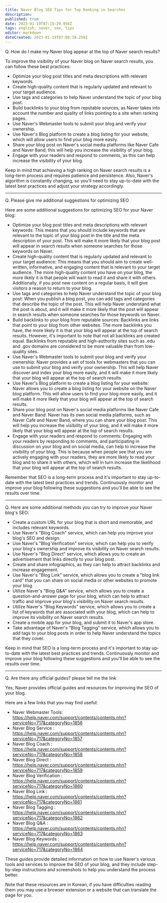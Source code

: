 ```yaml
---
title: Naver Blog SEO Tips for Top Ranking in Searches
description: 
published: true
date: 2023-01-19T07:15:29.956Z
tags: english, naver, seo, tips
editor: markdown
dateCreated: 2023-01-19T07:08:38.250Z
---
```



Q. How do I make my Naver blog appear at the top of Naver search results?

To improve the visibility of your Naver blog on Naver search results, you can follow these best practices:

- Optimize your blog post titles and meta descriptions with relevant keywords.
- Create high-quality content that is regularly updated and relevant to your target audience.
- Use tags and categories to help Naver understand the topic of your blog post.
- Build backlinks to your blog from reputable sources, as Naver takes into account the number and quality of links pointing to a site when ranking pages.
- Use Naver's Webmaster tools to submit your blog and verify your ownership.
- Use Naver's Blog platform to create a blog listing for your website, which will allow users to find your blog more easily.
- Share your blog post on Naver's social media platforms like Naver Cafe and Naver Band, this will help you increase the visibility of your blog.
- Engage with your readers and respond to comments, as this can help increase the visibility of your blog.

Keep in mind that achieving a high ranking on Naver search results is a long-term process and requires patience and persistence. Also, Naver's algorithm is constantly changing, so you'll need to stay up-to-date with the latest best practices and adjust your strategy accordingly.

---

Q. Please give me additional suggestions for optimizing SEO

Here are some additional suggestions for optimizing SEO for your Naver blog:

- Optimize your blog post titles and meta descriptions with relevant keywords: This means that you should include keywords that are relevant to the topic of your blog post in the title and the meta description of your post. This will make it more likely that your blog post will appear in search results when someone searches for those keywords on Naver.
- Create high-quality content that is regularly updated and relevant to your target audience: This means that you should aim to create well-written, informative, and engaging content that is relevant to your target audience. The more high-quality content you have on your blog, the more likely it is that people will want to read it and share it with others. Additionally, if you post new content on a regular basis, it will give visitors a reason to return to your blog.
- Use tags and categories to help Naver understand the topic of your blog post: When you publish a blog post, you can add tags and categories that describe the topic of the post. This will help Naver understand what the post is about, and it will make it more likely that the post will appear in search results when someone searches for those keywords on Naver.
- Build backlinks to your blog from reputable sources: Backlinks are links that point to your blog from other websites. The more backlinks you have, the more likely it is that your blog will appear at the top of search results. However, it's important to note that not all backlinks are created equal. Backlinks from reputable and high-authority sites such as .edu and .gov domains are considered to be more valuable than from low-quality sites.
- Use Naver's Webmaster tools to submit your blog and verify your ownership: Naver provides a set of tools for webmasters that you can use to submit your blog and verify your ownership. This will help Naver discover and index your blog more easily, and it will make it more likely that your blog will appear at the top of search results.
- Use Naver's Blog platform to create a blog listing for your website: Naver allows you to create a blog listing for your website on the Naver blog platform. This will allow users to find your blog more easily, and it will make it more likely that your blog will appear at the top of search results.
- Share your blog post on Naver's social media platforms like Naver Cafe and Naver Band: Naver has its own social media platforms, such as Naver Cafe and Naver Band, where you can share your blog post. This will help you increase the visibility of your blog, and it will make it more likely that your blog will appear at the top of search results.
- Engage with your readers and respond to comments: Engaging with your readers by responding to comments, and participating in discussion on your blog and on social media, can help to increase the visibility of your blog. This is because when people see that you are actively engaging with your readers, they are more likely to read your blog and to share it with others, which will in turn increase the likelihood that your blog will appear at the top of search results.

Remember that SEO is a long-term process and it's important to stay up-to-date with the latest best practices and trends. Continuously monitor and improve your blog following these suggestions and you'll be able to see the results over time.

---

Q. Here are some additional methods you can try to improve your Naver blog's SEO:

- Create a custom URL for your blog that is short and memorable, and includes relevant keywords.
- Use Naver's "Blog Coach" service, which can help you improve your blog's SEO and design.
- Use Naver's "Blog Verification" service, which can help you to verify your blog's ownership and improve its visibility on Naver search results.
- Use Naver's "Blog Direct" service, which allows you to create an advertisement that links directly to your blog post.
- Create and share infographics, as they can help to attract backlinks and increase engagement.
- Use Naver's "Blog Link" service, which allows you to create a "blog link card" that you can share on social media or other websites to promote your blog.
- Utilize Naver's "Blog Q&A" service, which allows you to create a question-and-answer page for your blog, which can help to attract traffic and improve your blog's visibility on Naver search results.
- Utilize Naver's "Blog Keywords" service, which allows you to create a list of keywords that are associated with your blog, which can help to improve its visibility on Naver search results.
- Create a mobile app for your blog, and submit it to Naver's app store.
- Take advantage of Naver's "Blog Tagging" service, which allows you to add tags to your blog posts in order to help Naver understand the topics that they cover.

Keep in mind that SEO is a long-term process and it's important to stay up-to-date with the latest best practices and trends. Continuously monitor and improve your blog following these suggestions and you'll be able to see the results over time.

---

Q. Are there any official guides? please tell me the link

Yes, Naver provides official guides and resources for improving the SEO of your blog.

Here are a few links that you may find useful:

- Naver Webmaster Tools: https://help.naver.com/support/contents/contents.nhn?serviceNo=717&categoryNo=1856
- Naver Blog Service : https://help.naver.com/support/contents/contents.nhn?serviceNo=717&categoryNo=1857
- Naver Blog Coach : https://help.naver.com/support/contents/contents.nhn?serviceNo=717&categoryNo=1858
- Naver Blog Direct : https://help.naver.com/support/contents/contents.nhn?serviceNo=717&categoryNo=1859
- Naver Blog Verification : https://help.naver.com/support/contents/contents.nhn?serviceNo=717&categoryNo=1860
- Naver Blog Link : https://help.naver.com/support/contents/contents.nhn?serviceNo=717&categoryNo=1861
- Naver Blog Tagging : https://help.naver.com/support/contents/contents.nhn?serviceNo=717&categoryNo=1862
- Naver Blog Q&A : https://help.naver.com/support/contents/contents.nhn?serviceNo=717&categoryNo=1863
- Naver Blog Keywords : https://help.naver.com/support/contents/contents.nhn?serviceNo=717&categoryNo=1864

These guides provide detailed information on how to use Naver's various tools and services to improve the SEO of your blog, and they include step-by-step instructions and screenshots to help you understand the process better.

Note that these resources are in Korean, if you have difficulties reading them you may use a browser extension or a website that can translate the page for you.